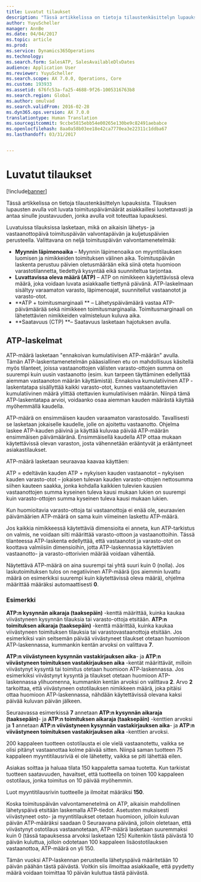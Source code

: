 ```yaml
---
title: Luvatut tilaukset
description: "Tässä artikkelissa on tietoja tilaustenkäsittelyn lupauksista. Tilauksen lupausten avulla voit luvata toimituspäivämäärät asiakkaillesi luotettavasti ja antaa sinulle joustavuuden, jonka avulla voit toteuttaa lupauksesi."
author: YuyuScheller
manager: AnnBe
ms.date: 04/04/2017
ms.topic: article
ms.prod: 
ms.service: Dynamics365Operations
ms.technology: 
ms.search.form: SalesATP, SalesAvailableDlvDates
audience: Application User
ms.reviewer: YuyuScheller
ms.search.scope: AX 7.0.0, Operations, Core
ms.custom: 193933
ms.assetid: 676fc53a-fa25-4688-9f26-1005316763b8
ms.search.region: Global
ms.author: omulvad
ms.search.validFrom: 2016-02-28
ms.dyn365.ops.version: AX 7.0.0
translationtype: Human Translation
ms.sourcegitcommit: 9ccbe5815ebb54e00265e130be9c82491aebabce
ms.openlocfilehash: 8aa0a58b03ee18e42ca7770ea3e22311c1ddba67
ms.lasthandoff: 03/31/2017


---
```


# <a name="order-promising"></a>Luvatut tilaukset

[!include[banner](../includes/banner.md)]


Tässä artikkelissa on tietoja tilaustenkäsittelyn lupauksista. Tilauksen lupausten avulla voit luvata toimituspäivämäärät asiakkaillesi luotettavasti ja antaa sinulle joustavuuden, jonka avulla voit toteuttaa lupauksesi.

Luvatuissa tilauksissa lasketaan, mikä on aikaisin lähetys- ja vastaanottopäivä toimituspäivän valvontapäivän ja kuljetuspäivien perusteella. Valittavana on neljä toimituspäivän valvontamenetelmää:

-   **Myynnin läpimenoaika** – Myynnin läpimenoaika on myyntitilauksen luomisen ja nimikkeiden toimituksen välinen aika. Toimituspäivän laskenta perustuu päivien oletusmäärään eikä siinä oteta huomioon varastotilannetta, tiedettyä kysyntää eikä suunniteltua tarjontaa.
-   **Luvattavissa oleva määrä (ATP)** – ATP on nimikkeen käytettävissä oleva määrä, joka voidaan luvata asiakkaalle tiettynä päivänä. ATP-laskelmaan sisältyy varaamaton varasto, läpimenoajat, suunnitellut vastaanotot ja varasto-otot.
-   **ATP + toimitusmarginaali ** – Lähetyspäivämäärä vastaa ATP-päivämäärää sekä nimikkeen toimitusmarginaalia. Toimitusmarginaali on lähetettävien nimikkeiden valmisteluun kuluva aika.
-   **Saatavuus (CTP) **– Saatavuus lasketaan hajotuksen avulla.

## <a name="atp-calculations"></a>ATP-laskelmat
ATP-määrä lasketaan "ennakoivan kumulatiivisen ATP-määrän" avulla. Tämän ATP-laskentamenetelmän pääasiallinen etu on mahdollisuus käsitellä myös tilanteet, joissa vastaanottojen välisten varasto-ottojen summa on suurempi kuin uusin vastaanotto (esim. kun tarpeen täyttäminen edellyttää aiemman vastaanoton määrän käyttämistä). Ennakoiva kumulatiivinen ATP -laskentatapa sisällyttää kaikki varasto-otot, kunnes vastaanotettavien kumulatiivinen määrä ylittää otettavien kumulatiivisen määrän. Niinpä tämä ATP-laskentatapa arvioi, voidaanko osaa aiemman kauden määrästä käyttää myöhemmällä kaudella.  

ATP-määrä on ensimmäisen kauden varaamaton varastosaldo. Tavallisesti se lasketaan jokaiselle kaudelle, jolle on ajoitettu vastaanotto. Ohjelma laskee ATP-kauden päivinä ja käyttää kuluvaa päivää ATP-määrän ensimmäisen päivämääränä. Ensimmäisellä kaudella ATP ottaa mukaan käytettävissä olevan varaston, josta vähennetään erääntyvät ja erääntyneet asiakastilaukset.  

ATP-määrä lasketaan seuraavaa kaavaa käyttäen:  

ATP = edeltävän kauden ATP + nykyisen kauden vastaanotot – nykyisen kauden varasto-otot – jokaisen tulevan kauden varasto-ottojen nettosumma siihen kauteen saakka, jonka kohdalla kaikkien tulevien kausien vastaanottojen summa kyseinen tuleva kausi mukaan lukien on suurempi kuin varasto-ottojen summa kyseinen tuleva kausi mukaan lukien.  

Kun huomioitavia varasto-ottoja tai vastaanottoja ei enää ole, seuraavien päivämäärien ATP-määrä on sama kuin viimeinen laskettu ATP-määrä.  

Jos kaikkia nimikkeessä käytettäviä dimensioita ei anneta, kun ATP-tarkistus on valmis, ne voidaan silti määrittää varasto-ottoon ja vastaanottoihin. Tässä tilanteessa ATP-laskenta edellyttää, että vastaanotot ja varasto-otot on koottava valmiisiin dimensioihin, jotta ATP-laskennassa käytettävien vastaanotto- ja varasto-ottorivien määrää voidaan vähentää.  

Näytettävä ATP-määrä on aina suurempi tai yhtä suuri kuin 0 (nolla). Jos laskutoimituksen tulos on negatiivinen ATP-määrä (jos aiemmin luvattu määrä on esimerkiksi suurempi kuin käytettävissä oleva määrä), ohjelma määrittää määräksi automaattisesti **0**.

### <a name="example"></a>Esimerkki

**ATP:n kysynnän aikaraja (taaksepäin)** -kenttä määrittää, kuinka kaukaa viivästyneen kysynnän tilauksia tai varasto-ottoja etsitään. **ATP:n toimituksen aikaraja (taaksepäin)** -kenttä määrittää, kuinka kaukaa viivästyneen toimituksen tilauksia tai varastovastaanottoja etsitään. Jos esimerkiksi vain seitsemän päivää viivästyneet tilaukset otetaan huomioon ATP-laskennassa, kummankin kentän arvoksi on valittava **7**.  

**ATP:n viivästyneen kysynnän vastakirjauksen aika**- ja **ATP:n viivästyneen toimituksen vastakirjauksen aika** -kentät määrittävät, milloin viivästynyt kysyntä tai toimitus otetaan huomioon ATP-laskennassa. Jos esimerkiksi viivästynyt kysyntä ja tilaukset otetaan huomioon ATP-laskennassa ylihuomenna, kummankin kentän arvoksi on valittava **2**. Arvo **2** tarkoittaa, että viivästyneen ostotilauksen nimikkeen määrä, joka pitäisi ottaa huomioon ATP-laskennassa, nähdään käytettävissä olevana kaksi päivää kuluvan päivän jälkeen.  

Seuraavassa esimerkissä **7** annetaan **ATP:n kysynnän aikaraja (taaksepäin)**- ja **ATP:n toimituksen aikaraja (taaksepäin)** -kenttien arvoksi ja **1** annetaan **ATP:n viivästyneen kysynnän vastakirjauksen aika**- ja **ATP:n viivästyneen toimituksen vastakirjauksen aika** -kenttien arvoksi.  

200 kappaleen tuotteen ostotilausta ei ole vielä vastaanotettu, vaikka se olisi pitänyt vastaanottaa kolme päivää sitten. Niinpä saman tuotteen 75 kappaleen myyntitilausriviä ei ole lähetetty, vaikka se piti lähettää eilen.  

Asiakas soittaa ja haluaa tilata 150 kappaletta samaa tuotetta. Kun tarkistat tuotteen saatavuuden, havaitset, että tuotteella on toinen 100 kappaleen ostotilaus, jonka toimitus on 10 päivää myöhemmin.  

Luot myyntitilausrivin tuotteelle ja ilmoitat määräksi **150**.  

Koska toimituspäivän valvontamenetelmä on ATP, aikaisin mahdollinen lähetyspäivä etsitään laskemalla ATP-tiedot. Asetusten mukaisesti viivästyneet osto- ja myyntitilaukset otetaan huomioon, jolloin kuluvan päivän ATP-määräksi saadaan 0 Seuraavana päivänä, jolloin oletetaan, että viivästynyt ostotilaus vastaanotetaan, ATP-määrä lasketaan suuremmaksi kuin 0 (tässä tapauksessa arvoksi lasketaan 125) Kuitenkin tästä päivästä 10 päivän kuluttua, jolloin odotetaan 100 kappaleen lisäostotilauksen vastaanottoa, ATP-määrä on yli 150.  

Tämän vuoksi ATP-laskennan perusteella lähetyspäivä määritetään 10 päivän päähän tästä päivästä. Voitkin siis ilmoittaa asiakkaalle, että pyydetty määrä voidaan toimittaa 10 päivän kuluttua tästä päivästä.




